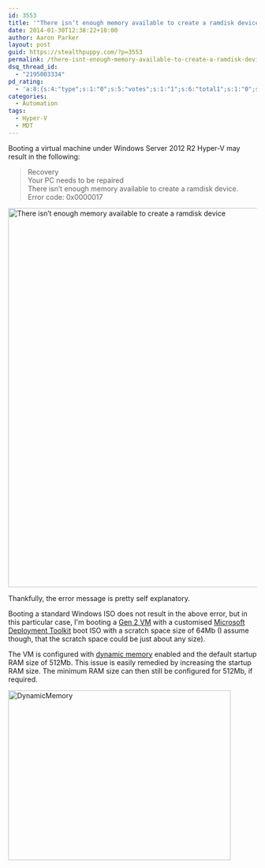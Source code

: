 ```yaml
---
id: 3553
title: '"There isn’t enough memory available to create a ramdisk device" booting VMs on Hyper-V'
date: 2014-01-30T12:38:22+10:00
author: Aaron Parker
layout: post
guid: https://stealthpuppy.com/?p=3553
permalink: /there-isnt-enough-memory-available-to-create-a-ramdisk-device-booting-vms-on-hyper-v/
dsq_thread_id:
  - "2195003334"
pd_rating:
  - 'a:8:{s:4:"type";s:1:"0";s:5:"votes";s:1:"1";s:6:"total1";s:1:"0";s:6:"total2";s:1:"0";s:6:"total3";s:1:"1";s:6:"total4";s:1:"0";s:6:"total5";s:1:"0";s:7:"average";s:6:"3.0000";}'
categories:
  - Automation
tags:
  - Hyper-V
  - MDT
---
```

Booting a virtual machine under Windows Server 2012 R2 Hyper-V may result in the following:

> Recovery  
> Your PC needs to be repaired  
> There isn’t enough memory available to create a ramdisk device.  
> Error code: 0x0000017

[<img class="alignnone size-full wp-image-3554" alt="There isn’t enough memory available to create a ramdisk device" src="https://stealthpuppy.com/wp-content/uploads/2014/01/NotEnoughMemory.png" width="1024" height="768" srcset="https://stealthpuppy.com/wp-content/uploads/2014/01/NotEnoughMemory.png 1024w, https://stealthpuppy.com/wp-content/uploads/2014/01/NotEnoughMemory-150x112.png 150w, https://stealthpuppy.com/wp-content/uploads/2014/01/NotEnoughMemory-300x225.png 300w, https://stealthpuppy.com/wp-content/uploads/2014/01/NotEnoughMemory-624x468.png 624w" sizes="(max-width: 1024px) 100vw, 1024px" />](https://stealthpuppy.com/wp-content/uploads/2014/01/NotEnoughMemory.png)

Thankfully, the error message is pretty self explanatory.

Booting a standard Windows ISO does not result in the above error, but in this particular case, I'm booting a [Gen 2 VM](http://technet.microsoft.com/en-us/library/dn282285.aspx) with a customised [Microsoft Deployment Toolkit](http://technet.microsoft.com/en-US/windows/dn475741.aspx) boot ISO with a scratch space size of 64Mb (I assume though, that the scratch space could be just about any size).

The VM is configured with [dynamic memory](http://technet.microsoft.com/en-us/library/hh831766.aspx) enabled and the default startup RAM size of 512Mb. This issue is easily remedied by increasing the startup RAM size. The minimum RAM size can then still be configured for 512Mb, if required.

[<img class="alignnone size-full wp-image-3556" alt="DynamicMemory" src="https://stealthpuppy.com/wp-content/uploads/2014/01/DynamicMemory.png" width="451" height="344" srcset="https://stealthpuppy.com/wp-content/uploads/2014/01/DynamicMemory.png 451w, https://stealthpuppy.com/wp-content/uploads/2014/01/DynamicMemory-150x114.png 150w, https://stealthpuppy.com/wp-content/uploads/2014/01/DynamicMemory-300x228.png 300w" sizes="(max-width: 451px) 100vw, 451px" />](https://stealthpuppy.com/wp-content/uploads/2014/01/DynamicMemory.png)